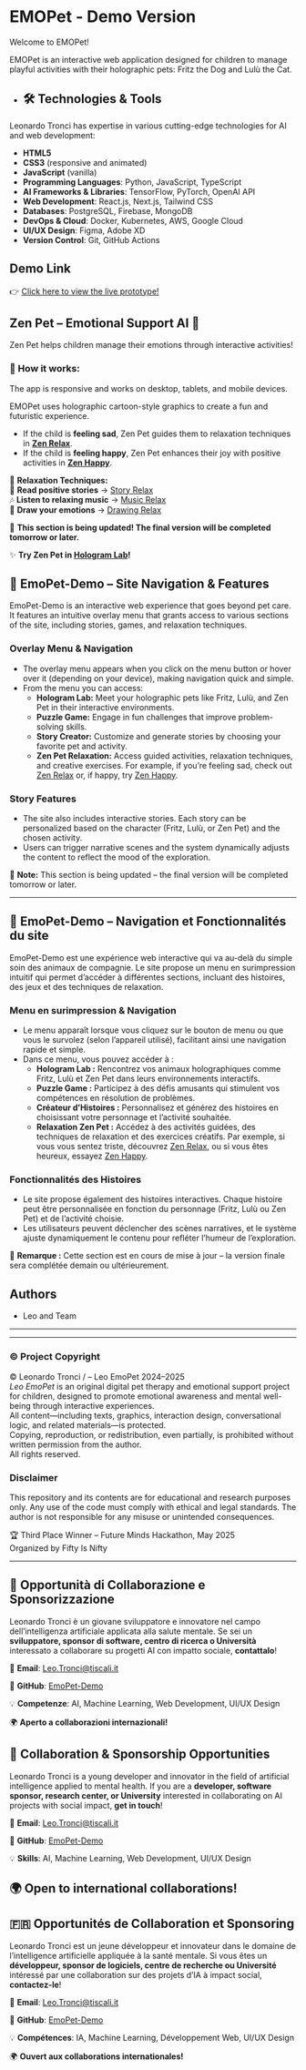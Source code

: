 # EMOPet - Demo Version

Welcome to EMOPet!

EMOPet is an interactive web application designed for children to manage playful activities with their holographic pets: Fritz the Dog and Lulù the Cat.

- ## 🛠 Technologies & Tools

Leonardo Tronci has expertise in various cutting-edge technologies for AI and web development:

- **HTML5**
- **CSS3** (responsive and animated)
- **JavaScript** (vanilla)
- **Programming Languages**: Python, JavaScript, TypeScript  
- **AI Frameworks & Libraries**: TensorFlow, PyTorch, OpenAI API  
- **Web Development**: React.js, Next.js, Tailwind CSS  
- **Databases**: PostgreSQL, Firebase, MongoDB  
- **DevOps & Cloud**: Docker, Kubernetes, AWS, Google Cloud  
- **UI/UX Design**: Figma, Adobe XD  
- **Version Control**: Git, GitHub Actions  

## Demo Link

👉 [Click here to view the live prototype!](https://tizmt.github.io/EmoPet-Demo/)
## Zen Pet – Emotional Support AI 🌿  

Zen Pet helps children manage their emotions through interactive activities!  

### 🔹 How it works:  

The app is responsive and works on desktop, tablets, and mobile devices.

EMOPet uses holographic cartoon-style graphics to create a fun and futuristic experience.
- If the child is **feeling sad**, Zen Pet guides them to relaxation techniques in **[Zen Relax](https://tizmt.github.io/EmoPet-Demo/zen-pet/zen-relax.html)**.  
- If the child is **feeling happy**, Zen Pet enhances their joy with positive activities in **[Zen Happy](https://tizmt.github.io/EmoPet-Demo/zen-pet/zen-happy.html)**.  

🔗 **Relaxation Techniques:**  
📖 **Read positive stories** → [Story Relax](https://tizmt.github.io/EmoPet-Demo/zen-pet/story-relax.html)  
🎶 **Listen to relaxing music** → [Music Relax](https://tizmt.github.io/EmoPet-Demo/zen-pet/music-relax.html)  
🎨 **Draw your emotions** → [Drawing Relax](https://tizmt.github.io/EmoPet-Demo/zen-pet/drawing-relax.html)  

🚀 **This section is being updated! The final version will be completed tomorrow or later.**  

✨ **Try Zen Pet in [Hologram Lab](https://tizmt.github.io/EmoPet-Demo/demos/hologram-lab/)!**  


## 🌟 EmoPet-Demo – Site Navigation & Features

EmoPet-Demo is an interactive web experience that goes beyond pet care. It features an intuitive overlay menu that grants access to various sections of the site, including stories, games, and relaxation techniques.

### Overlay Menu & Navigation
- The overlay menu appears when you click on the menu button or hover over it (depending on your device), making navigation quick and simple.
- From the menu you can access:
    - **Hologram Lab:** Meet your holographic pets like Fritz, Lulù, and Zen Pet in their interactive environments.
    - **Puzzle Game:** Engage in fun challenges that improve problem-solving skills.
    - **Story Creator:** Customize and generate stories by choosing your favorite pet and activity.
    - **Zen Pet Relaxation:** Access guided activities, relaxation techniques, and creative exercises. For example, if you’re feeling sad, check out [Zen Relax](https://tizmt.github.io/EmoPet-Demo/zen-pet/zen-relax.html) or, if happy, try [Zen Happy](https://tizmt.github.io/EmoPet-Demo/zen-pet/zen-happy.html).

### Story Features
- The site also includes interactive stories. Each story can be personalized based on the character (Fritz, Lulù, or Zen Pet) and the chosen activity.
- Users can trigger narrative scenes and the system dynamically adjusts the content to reflect the mood of the exploration.

🚀 **Note:** This section is being updated – the final version will be completed tomorrow or later.

---

## 🌟 EmoPet-Demo – Navigation et Fonctionnalités du site

EmoPet-Demo est une expérience web interactive qui va au-delà du simple soin des animaux de compagnie. Le site propose un menu en surimpression intuitif qui permet d’accéder à différentes sections, incluant des histoires, des jeux et des techniques de relaxation.

### Menu en surimpression & Navigation
- Le menu apparaît lorsque vous cliquez sur le bouton de menu ou que vous le survolez (selon l’appareil utilisé), facilitant ainsi une navigation rapide et simple.
- Dans ce menu, vous pouvez accéder à :
    - **Hologram Lab :** Rencontrez vos animaux holographiques comme Fritz, Lulù et Zen Pet dans leurs environnements interactifs.
    - **Puzzle Game :** Participez à des défis amusants qui stimulent vos compétences en résolution de problèmes.
    - **Créateur d’Histoires :** Personnalisez et générez des histoires en choisissant votre personnage et l’activité souhaitée.
    - **Relaxation Zen Pet :** Accédez à des activités guidées, des techniques de relaxation et des exercices créatifs. Par exemple, si vous vous sentez triste, découvrez [Zen Relax](https://tizmt.github.io/EmoPet-Demo/zen-pet/zen-relax.html), ou si vous êtes heureux, essayez [Zen Happy](https://tizmt.github.io/EmoPet-Demo/zen-pet/zen-happy.html).

### Fonctionnalités des Histoires
- Le site propose également des histoires interactives. Chaque histoire peut être personnalisée en fonction du personnage (Fritz, Lulù ou Zen Pet) et de l’activité choisie.
- Les utilisateurs peuvent déclencher des scènes narratives, et le système ajuste dynamiquement le contenu pour refléter l’humeur de l’exploration.

🚀 **Remarque :** Cette section est en cours de mise à jour – la version finale sera complétée demain ou ultérieurement.

## Authors

- Leo and Team
---
---

### © Project Copyright

© Leonardo Tronci /  – Leo EmoPet 2024–2025  
*Leo EmoPet* is an original digital pet therapy and emotional support project for children, designed to promote emotional awareness and mental well-being through interactive experiences.  
All content—including texts, graphics, interaction design, conversational logic, and related materials—is protected.  
Copying, reproduction, or redistribution, even partially, is prohibited without written permission from the author.  
All rights reserved.
### Disclaimer
This repository and its contents are for educational and research purposes only. Any use of the code must comply with ethical and legal standards. The author is not responsible for any misuse or unintended consequences.

🏆 Third Place Winner – Future Minds Hackathon, May 2025  
Organized by Fifty Is Nifty

---
## 🚀 Opportunità di Collaborazione e Sponsorizzazione

Leonardo Tronci è un giovane sviluppatore e innovatore nel campo dell’intelligenza artificiale applicata alla salute mentale. Se sei un **sviluppatore, sponsor di software, centro di ricerca o Università** interessato a collaborare su progetti AI con impatto sociale, **contattalo**!

📩 **Email**: [Leo.Tronci@tiscali.it](mailto:Leo.Tronci@tiscali.it)

🔗 **GitHub**: [EmoPet-Demo](https://github.com/TizMT/EmoPet-Demo)

💡 **Competenze**: AI, Machine Learning, Web Development, UI/UX Design


🌍 **Aperto a collaborazioni internazionali!**

## 🚀 Collaboration & Sponsorship Opportunities

Leonardo Tronci is a young developer and innovator in the field of artificial intelligence applied to mental health. If you are a **developer, software sponsor, research center, or University** interested in collaborating on AI projects with social impact, **get in touch**!

📩 **Email**: [Leo.Tronci@tiscali.it](mailto:Leo.Tronci@tiscali.it)

🔗 **GitHub**: [EmoPet-Demo](https://github.com/TizMT/EmoPet-Demo)

💡 **Skills**: AI, Machine Learning, Web Development, UI/UX Design

🌍 **Open to international collaborations!**
---
## 🇫🇷 Opportunités de Collaboration et Sponsoring

Leonardo Tronci est un jeune développeur et innovateur dans le domaine de l’intelligence artificielle appliquée à la santé mentale. Si vous êtes un **développeur, sponsor de logiciels, centre de recherche ou Université** intéressé par une collaboration sur des projets d’IA à impact social, **contactez-le**!

📩 **Email**: [Leo.Tronci@tiscali.it](mailto:Leo.Tronci@tiscali.it)

🔗 **GitHub**: [EmoPet-Demo](https://github.com/TizMT/EmoPet-Demo)

💡 **Compétences**: IA, Machine Learning, Développement Web, UI/UX Design

🌍 **Ouvert aux collaborations internationales!**


